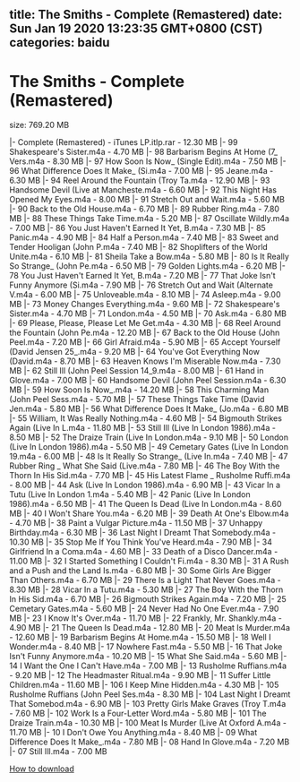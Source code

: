 
title: The Smiths - Complete (Remastered)
date: Sun Jan 19 2020 13:23:35 GMT+0800 (CST)    
categories: baidu
---

# The Smiths - Complete (Remastered)
size: 769.20 MB
 
 
|- Complete (Remastered) - iTunes LP.itlp.rar - 12.30 MB
|- 99 Shakespeare's Sister.m4a - 4.70 MB
|- 98 Barbarism Begins At Home (7_ Vers.m4a - 8.30 MB
|- 97 How Soon Is Now_ (Single Edit).m4a - 7.50 MB
|- 96 What Difference Does It Make_ (Si.m4a - 7.00 MB
|- 95 Jeane.m4a - 6.30 MB
|- 94 Reel Around the Fountain (Troy Ta.m4a - 12.90 MB
|- 93 Handsome Devil (Live at Mancheste.m4a - 6.60 MB
|- 92 This Night Has Opened My Eyes.m4a - 8.00 MB
|- 91 Stretch Out and Wait.m4a - 5.60 MB
|- 90 Back to the Old House.m4a - 6.70 MB
|- 89 Rubber Ring.m4a - 7.80 MB
|- 88 These Things Take Time.m4a - 5.20 MB
|- 87 Oscillate Wildly.m4a - 7.00 MB
|- 86 You Just Haven't Earned It Yet, B.m4a - 7.30 MB
|- 85 Panic.m4a - 4.90 MB
|- 84 Half a Person.m4a - 7.40 MB
|- 83 Sweet and Tender Hooligan (John P.m4a - 7.40 MB
|- 82 Shoplifters of the World Unite.m4a - 6.10 MB
|- 81 Sheila Take a Bow.m4a - 5.80 MB
|- 80 Is It Really So Strange_ (John Pe.m4a - 6.50 MB
|- 79 Golden Lights.m4a - 6.20 MB
|- 78 You Just Haven't Earned It Yet, B.m4a - 7.20 MB
|- 77 That Joke Isn't Funny Anymore (Si.m4a - 7.90 MB
|- 76 Stretch Out and Wait (Alternate V.m4a - 6.00 MB
|- 75 Unloveable.m4a - 8.10 MB
|- 74 Asleep.m4a - 9.00 MB
|- 73 Money Changes Everything.m4a - 9.60 MB
|- 72 Shakespeare's Sister.m4a - 4.70 MB
|- 71 London.m4a - 4.50 MB
|- 70 Ask.m4a - 6.80 MB
|- 69 Please, Please, Please Let Me Get.m4a - 4.30 MB
|- 68 Reel Around the Fountain (John Pe.m4a - 12.20 MB
|- 67 Back to the Old House (John Peel.m4a - 7.20 MB
|- 66 Girl Afraid.m4a - 5.90 MB
|- 65 Accept Yourself (David Jensen 25_.m4a - 9.20 MB
|- 64 You've Got Everything Now (David.m4a - 8.70 MB
|- 63 Heaven Knows I'm Miserable Now.m4a - 7.30 MB
|- 62 Still Ill (John Peel Session 14_9.m4a - 8.00 MB
|- 61 Hand in Glove.m4a - 7.00 MB
|- 60 Handsome Devil (John Peel Session.m4a - 6.30 MB
|- 59 How Soon Is Now_.m4a - 14.20 MB
|- 58 This Charming Man (John Peel Sess.m4a - 5.70 MB
|- 57 These Things Take Time (David Jen.m4a - 5.80 MB
|- 56 What Difference Does It Make_ (Jo.m4a - 6.80 MB
|- 55 William, It Was Really Nothing.m4a - 4.60 MB
|- 54 Bigmouth Strikes Again (Live In L.m4a - 11.80 MB
|- 53 Still Ill (Live In London 1986).m4a - 8.50 MB
|- 52 The Draize Train (Live In London.m4a - 9.10 MB
|- 50 London (Live In London 1986).m4a - 5.50 MB
|- 49 Cemetary Gates (Live In London 19.m4a - 6.00 MB
|- 48 Is It Really So Strange_ (Live In.m4a - 7.40 MB
|- 47 Rubber Ring _ What She Said (Live.m4a - 7.80 MB
|- 46 The Boy With the Thorn In His Sid.m4a - 7.70 MB
|- 45 His Latest Flame _ Rusholme Ruffi.m4a - 8.00 MB
|- 44 Ask (Live In London 1986).m4a - 6.90 MB
|- 43 Vicar In a Tutu (Live In London 1.m4a - 5.40 MB
|- 42 Panic (Live In London 1986).m4a - 6.50 MB
|- 41 The Queen Is Dead (Live In London.m4a - 8.60 MB
|- 40 I Won't Share You.m4a - 6.20 MB
|- 39 Death At One's Elbow.m4a - 4.70 MB
|- 38 Paint a Vulgar Picture.m4a - 11.50 MB
|- 37 Unhappy Birthday.m4a - 6.30 MB
|- 36 Last Night I Dreamt That Somebody.m4a - 10.30 MB
|- 35 Stop Me If You Think You've Heard.m4a - 7.90 MB
|- 34 Girlfriend In a Coma.m4a - 4.60 MB
|- 33 Death of a Disco Dancer.m4a - 11.00 MB
|- 32 I Started Something I Couldn't Fi.m4a - 8.30 MB
|- 31 A Rush and a Push and the Land Is.m4a - 6.80 MB
|- 30 Some Girls Are Bigger Than Others.m4a - 6.70 MB
|- 29 There Is a Light That Never Goes.m4a - 8.30 MB
|- 28 Vicar In a Tutu.m4a - 5.30 MB
|- 27 The Boy With the Thorn In His Sid.m4a - 6.70 MB
|- 26 Bigmouth Strikes Again.m4a - 7.20 MB
|- 25 Cemetary Gates.m4a - 5.60 MB
|- 24 Never Had No One Ever.m4a - 7.90 MB
|- 23 I Know It's Over.m4a - 11.70 MB
|- 22 Frankly, Mr. Shankly.m4a - 4.90 MB
|- 21 The Queen Is Dead.m4a - 12.80 MB
|- 20 Meat Is Murder.m4a - 12.60 MB
|- 19 Barbarism Begins At Home.m4a - 15.50 MB
|- 18 Well I Wonder.m4a - 8.40 MB
|- 17 Nowhere Fast.m4a - 5.50 MB
|- 16 That Joke Isn't Funny Anymore.m4a - 10.20 MB
|- 15 What She Said.m4a - 5.60 MB
|- 14 I Want the One I Can't Have.m4a - 7.00 MB
|- 13 Rusholme Ruffians.m4a - 9.20 MB
|- 12 The Headmaster Ritual.m4a - 9.90 MB
|- 11 Suffer Little Children.m4a - 11.60 MB
|- 106 I Keep Mine Hidden.m4a - 4.30 MB
|- 105 Rusholme Ruffians (John Peel Ses.m4a - 8.30 MB
|- 104 Last Night I Dreamt That Somebod.m4a - 6.90 MB
|- 103 Pretty Girls Make Graves (Troy T.m4a - 7.60 MB
|- 102 Work Is a Four-Letter Word.m4a - 5.80 MB
|- 101 The Draize Train.m4a - 10.30 MB
|- 100 Meat Is Murder (Live At Oxford A.m4a - 11.70 MB
|- 10 I Don't Owe You Anything.m4a - 8.40 MB
|- 09 What Difference Does It Make_.m4a - 7.80 MB
|- 08 Hand In Glove.m4a - 7.20 MB
|- 07 Still Ill.m4a - 7.00 MB

[How to download](https://bpcam.bemobtrk.com/go/2ceec3aa-1ca2-46d6-b9ff-aaa5c184517c?jno=4)